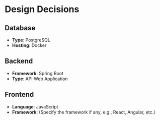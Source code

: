 # Design Decisions

## Database
- **Type**: PostgreSQL
- **Hosting**: Docker

## Backend
- **Framework**: Spring Boot
- **Type**: API Web Application

## Frontend
- **Language**: JavaScript
- **Framework**: (Specify the framework if any, e.g., React, Angular, etc.)
